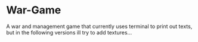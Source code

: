 # War-Game

A war and management game that currently uses terminal to print out texts, but in the following versions ill try to add textures...

